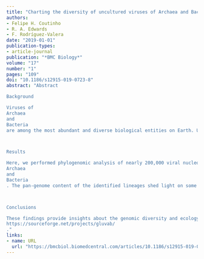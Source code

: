 ```yaml
---
title: "Charting the diversity of uncultured viruses of Archaea and Bacteria"
authors:
- Felipe H. Coutinho
- R. A. Edwards
- F. Rodríguez-Valera
date: "2019-01-01"
publication-types:
- article-journal
publication: "*BMC Biology*"
volume: "17"
number: "1"
pages: "109"
doi: "10.1186/s12915-019-0723-8"
abstract: "Abstract

Background

Viruses of
Archaea
and
Bacteria
are among the most abundant and diverse biological entities on Earth. Unraveling their biodiversity has been challenging due to methodological limitations. Recent advances in culture-independent techniques, such as metagenomics, shed light on the unknown viral diversity, revealing thousands of new viral nucleotide sequences at an unprecedented scale. However, these novel sequences have not been properly classified and the evolutionary associations between them were not resolved.



Results

Here, we performed phylogenomic analysis of nearly 200,000 viral nucleotide sequences to establish GL-UVAB: Genomic Lineages of Uncultured Viruses of
Archaea
and
Bacteria
. The pan-genome content of the identified lineages shed light on some of their infection strategies, potential to modulate host physiology, and mechanisms to escape host resistance systems. Furthermore, using GL-UVAB as a reference database for annotating metagenomes revealed elusive habitat distribution patterns of viral lineages and environmental drivers of community composition.



Conclusions

These findings provide insights about the genomic diversity and ecology of viruses of prokaryotes. The source code used in these analyses is freely available at
https://sourceforge.net/projects/gluvab/
."
links:
- name: URL
  url: "https://bmcbiol.biomedcentral.com/articles/10.1186/s12915-019-0723-8"
---
```


